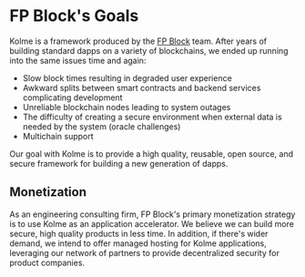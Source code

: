 # FP Block's Goals

Kolme is a framework produced by the [FP Block](https://www.fpblock.com) team. After years of building standard dapps on a variety of blockchains, we ended up running into the same issues time and again:

* Slow block times resulting in degraded user experience
* Awkward splits between smart contracts and backend services complicating development
* Unreliable blockchain nodes leading to system outages
* The difficulty of creating a secure environment when external data is needed by the system (oracle challenges)
* Multichain support

Our goal with Kolme is to provide a high quality, reusable, open source, and secure framework for building a new generation of dapps.

## Monetization

As an engineering consulting firm, FP Block's primary monetization strategy is to use Kolme as an application accelerator. We believe we can build more secure, high quality products in less time. In addition, if there's wider demand, we intend to offer managed hosting for Kolme applications, leveraging our network of partners to provide decentralized security for product companies.
